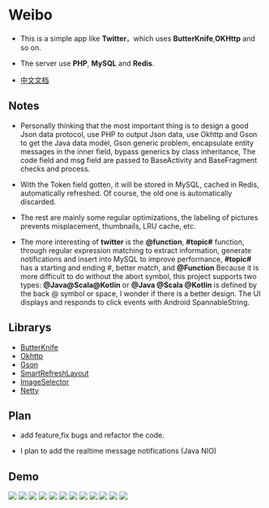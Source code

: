 # Weibo
 
- This is a simple app like **Twitter**，which uses **ButterKnife**,**OKHttp** and so on.

- The server use **PHP**, **MySQL** and **Redis**.

- [中文文档](https://github.com/dingdangmao123/weibo/blob/master/README.md)



## Notes

- Personally thinking that the most important thing is to design a good Json data protocol, use PHP to output Json data, use Okhttp and Gson to get the Java data model, Gson generic problem, encapsulate entity messages in the inner field, bypass generics by class inheritance, The code field and msg field are passed to BaseActivity and BaseFragment checks and process.

- With the Token field gotten, it will be stored in MySQL, cached in Redis, automatically refreshed. Of course, the old one is automatically discarded.

- The rest are mainly some regular optimizations, the labeling of pictures prevents misplacement, thumbnails, LRU cache, etc.

- The more interesting of **twitter** is the **@function**, **#topic#** function, through regular expression matching to extract information, generate notifications and insert into MySQL to improve performance, **#topic#** has a starting and ending #, better match, and **@Function** Because it is more difficult to do without the abort symbol, this project supports two types: **@Java@Scala@Kotlin** or **@Java @Scala @Kotlin** is defined by the back @ symbol or space, I wonder if there is a better design. The UI displays and responds to click events with Android SpannableString.



## Librarys

- [ButterKnife](https://github.com/JakeWharton/butterknife)
- [Okhttp](https://github.com/square/okhttp)
- [Gson](https://github.com/google/gson)
- [SmartRefreshLayout](https://github.com/scwang90/SmartRefreshLayout)
- [ImageSelector](https://github.com/smuyyh/ImageSelector)
- [Netty](https://github.com/netty/netty)


## Plan

- add feature,fix bugs and refactor the code.

- I plan to add the realtime message notifications (Java NIO)



## Demo

![](https://github.com/dingdangmao123/weico/blob/master/demo/11.png) ![](https://github.com/dingdangmao123/weico/blob/master/demo/12.png) ![](https://github.com/dingdangmao123/weico/blob/master/demo/13.png) ![](https://github.com/dingdangmao123/weico/blob/master/demo/1.png) ![](https://github.com/dingdangmao123/weico/blob/master/demo/2.png) ![](https://github.com/dingdangmao123/weico/blob/master/demo/3.png) ![](https://github.com/dingdangmao123/weico/blob/master/demo/4.png) ![](https://github.com/dingdangmao123/weico/blob/master/demo/5.png) ![](https://github.com/dingdangmao123/weico/blob/master/demo/6.png) ![](https://github.com/dingdangmao123/weico/blob/master/demo/7.png) ![](https://github.com/dingdangmao123/weico/blob/master/demo/8.png) ![](https://github.com/dingdangmao123/weico/blob/master/demo/9.png)



